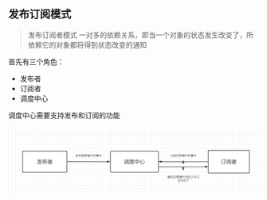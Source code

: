 ## 发布订阅模式
> 发布订阅者模式 一对多的依赖关系，即当一个对象的状态发生改变了，所依赖它的对象都将得到状态改变的通知

首先有三个角色：
- 发布者
- 订阅者
- 调度中心

调度中心需要支持发布和订阅的功能

![发布订阅者模式](../img/JavaScript/%E5%8F%91%E5%B8%83%E8%AE%A2%E9%98%85%E6%B5%81%E7%A8%8B%E5%9B%BE.png)

